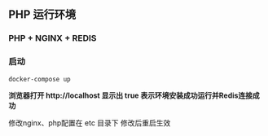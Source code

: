 ## PHP 运行环境


### PHP + NGINX + REDIS 


### 启动

```bash
docker-compose up
```

**浏览器打开 http://localhost 显示出 true 表示环境安装成功运行并Redis连接成功**


修改nginx、php配置在 etc 目录下  修改后重启生效